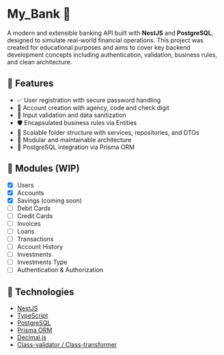 # My_Bank 🏦

A modern and extensible banking API built with **NestJS** and **PostgreSQL**, designed to simulate real-world financial operations. This project was created for educational purposes and aims to cover key backend development concepts including authentication, validation, business rules, and clean architecture.

## 🚀 Features

- ✅ User registration with secure password handling
- 🧾 Account creation with agency, code and check digit
- 🔐 Input validation and data sanitization
- 🛡️ Encapsulated business rules via Entities
- 📁 Scalable folder structure with services, repositories, and DTOs
- 🔄 Modular and maintainable architecture
- 💾 PostgreSQL integration via Prisma ORM

## 📌 Modules (WIP)

- [x] Users
- [x] Accounts
- [x] Savings (coming soon)
- [ ] Debit Cards
- [ ] Credit Cards
- [ ] Invoices
- [ ] Loans
- [ ] Transactions
- [ ] Account History
- [ ] Investments
- [ ] Investments Type
- [ ] Authentication & Authorization

## 🧱 Technologies

- [NestJS](https://nestjs.com/)
- [TypeScript](https://www.typescriptlang.org/)
- [PostgreSQL](https://www.postgresql.org/)
- [Prisma ORM](https://www.prisma.io/)
- [Decimal.js](https://mikemcl.github.io/decimal.js/)
- [Class-validator / Class-transformer](https://github.com/typestack)
